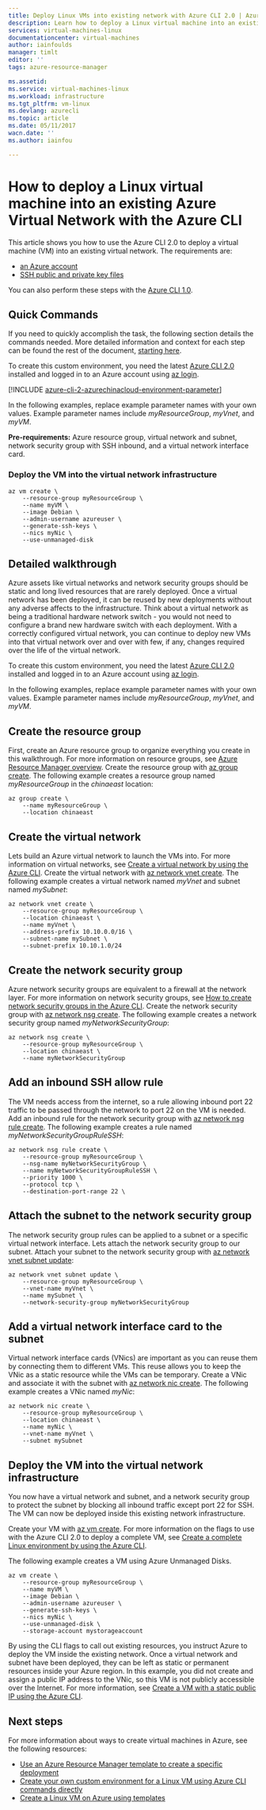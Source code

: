 ```yaml
---
title: Deploy Linux VMs into existing network with Azure CLI 2.0 | Azure
description: Learn how to deploy a Linux virtual machine into an existing Virtual Network using the Azure CLI 2.0
services: virtual-machines-linux
documentationcenter: virtual-machines
author: iainfoulds
manager: timlt
editor: ''
tags: azure-resource-manager

ms.assetid:
ms.service: virtual-machines-linux
ms.workload: infrastructure
ms.tgt_pltfrm: vm-linux
ms.devlang: azurecli
ms.topic: article
ms.date: 05/11/2017
wacn.date: ''
ms.author: iainfou

---
```


# How to deploy a Linux virtual machine into an existing Azure Virtual Network with the Azure CLI

This article shows you how to use the Azure CLI 2.0 to deploy a virtual machine (VM) into an existing virtual network. The requirements are:

- [an Azure account](https://www.azure.cn/pricing/1rmb-trial/)
- [SSH public and private key files](mac-create-ssh-keys.md)

You can also perform these steps with the [Azure CLI 1.0](deploy-linux-vm-into-existing-vnet-using-cli-nodejs.md).

## Quick Commands
If you need to quickly accomplish the task, the following section details the  commands needed. More detailed information and context for each step can be found the rest of the document, [starting here](#detailed-walkthrough).

To create this custom environment, you need the latest [Azure CLI 2.0](https://docs.microsoft.com/cli/azure/install-az-cli2) installed and logged in to an Azure account using [az login](https://docs.microsoft.com/cli/azure/#login).

[!INCLUDE [azure-cli-2-azurechinacloud-environment-parameter](../../../includes/azure-cli-2-azurechinacloud-environment-parameter.md)]

In the following examples, replace example parameter names with your own values. Example parameter names include *myResourceGroup*, *myVnet*, and *myVM*.

**Pre-requirements:** Azure resource group, virtual network and subnet, network security group with SSH inbound, and a virtual network interface card.

### Deploy the VM into the virtual network infrastructure

```azurecli
az vm create \
    --resource-group myResourceGroup \
    --name myVM \
    --image Debian \
    --admin-username azureuser \
    --generate-ssh-keys \
    --nics myNic \
    --use-unmanaged-disk
```

## Detailed walkthrough

Azure assets like virtual networks and network security groups should be static and long lived resources that are rarely deployed. Once a virtual network has been deployed, it can be reused by new deployments without any adverse affects to the infrastructure. Think about a virtual network as being a traditional hardware network switch - you would not need to configure a brand new hardware switch with each deployment. With a correctly configured virtual network, you can continue to deploy new VMs into that virtual network over and over with few, if any, changes required over the life of the virtual network.

To create this custom environment, you need the latest [Azure CLI 2.0](https://docs.microsoft.com/cli/azure/install-az-cli2) installed and logged in to an Azure account using [az login](https://docs.microsoft.com/cli/azure/#login).

In the following examples, replace example parameter names with your own values. Example parameter names include *myResourceGroup*, *myVnet*, and *myVM*.

## Create the resource group

First, create an Azure resource group to organize everything you create in this walkthrough. For more information on resource groups, see [Azure Resource Manager overview](../../azure-resource-manager/resource-group-overview.md). Create the resource group with [az group create](https://docs.microsoft.com/cli/azure/group#create). The following example creates a resource group named *myResourceGroup* in the *chinaeast* location:

```azurecli
az group create \
    --name myResourceGroup \
    --location chinaeast
```

## Create the virtual network

Lets build an Azure virtual network to launch the VMs into. For more information on virtual networks, see [Create a virtual network by using the Azure CLI](../../virtual-network/virtual-networks-create-vnet-arm-cli.md). Create the virtual network with [az network vnet create](https://docs.microsoft.com/cli/azure/network/vnet#create). The following example creates a virtual network named *myVnet* and subnet named *mySubnet*:

```azurecli
az network vnet create \
    --resource-group myResourceGroup \
    --location chinaeast \
    --name myVnet \
    --address-prefix 10.10.0.0/16 \
    --subnet-name mySubnet \
    --subnet-prefix 10.10.1.0/24
```

## Create the network security group

Azure network security groups are equivalent to a firewall at the network layer. For more information on network security groups, see [How to create network security groups in the Azure CLI](../../virtual-network/virtual-networks-create-nsg-arm-cli.md). Create the network security group with [az network nsg create](https://docs.microsoft.com/cli/azure/network/nsg#create). The following example creates a network security group named *myNetworkSecurityGroup*:

```azurecli
az network nsg create \
    --resource-group myResourceGroup \
    --location chinaeast \
    --name myNetworkSecurityGroup
```

## Add an inbound SSH allow rule

The VM needs access from the internet, so a rule allowing inbound port 22 traffic to be passed through the network to port 22 on the VM is needed. Add an inbound rule for the network security group with [az network nsg rule create](https://docs.microsoft.com/cli/azure/network/nsg/rule#create). The following example creates a rule named *myNetworkSecurityGroupRuleSSH*:

```azurecli
az network nsg rule create \
    --resource-group myResourceGroup \
    --nsg-name myNetworkSecurityGroup \
    --name myNetworkSecurityGroupRuleSSH \
    --priority 1000 \
    --protocol tcp \
    --destination-port-range 22 \
```

## Attach the subnet to the network security group

The network security group rules can be applied to a subnet or a specific virtual network interface. Lets attach the network security group to our subnet. Attach your subnet to the network security group with [az network vnet subnet update](https://docs.microsoft.com/cli/azure/network/vnet/subnet#update):

```azurecli
az network vnet subnet update \
    --resource-group myResourceGroup \
    --vnet-name myVnet \
    --name mySubnet \
    --network-security-group myNetworkSecurityGroup
```

## Add a virtual network interface card to the subnet

Virtual network interface cards (VNics) are important as you can reuse them by connecting them to different VMs. This reuse allows you to keep the VNic as a static resource while the VMs can be temporary. Create a VNic and associate it with the subnet with [az network nic create](https://docs.microsoft.com/cli/azure/network/nic#create). The following example creates a VNic named *myNic*:

```azurecli
az network nic create \
    --resource-group myResourceGroup \
    --location chinaeast \
    --name myNic \
    --vnet-name myVnet \
    --subnet mySubnet
```

## Deploy the VM into the virtual network infrastructure

You now have a virtual network and subnet, and a network security group to protect the subnet by blocking all inbound traffic except port 22 for SSH. The VM can now be deployed inside this existing network infrastructure.

Create your VM with [az vm create](https://docs.microsoft.com/cli/azure/vm#create). For more information on the flags to use with the Azure CLI 2.0 to deploy a complete VM, see [Create a complete Linux environment by using the Azure CLI](create-cli-complete.md).

The following example creates a VM using Azure Unmanaged Disks.

```azurecli
az vm create \
    --resource-group myResourceGroup \
    --name myVM \
    --image Debian \
    --admin-username azureuser \
    --generate-ssh-keys \
    --nics myNic \
    --use-unmanaged-disk \
    --storage-account mystorageaccount
```

By using the CLI flags to call out existing resources, you instruct Azure to deploy the VM inside the existing network. Once a virtual network and subnet have been deployed, they can be left as static or permanent resources inside your Azure region. In this example, you did not create and assign a public IP address to the VNic, so this VM is not publicly accessible over the Internet. For more information, see [Create a VM with a static public IP using the Azure CLI](../../virtual-network/virtual-network-deploy-static-pip-arm-cli.md).

## Next steps
For more information about ways to create virtual machines in Azure, see the following resources:

* [Use an Azure Resource Manager template to create a specific deployment](../windows/cli-deploy-templates.md)
* [Create your own custom environment for a Linux VM using Azure CLI commands directly](create-cli-complete.md)
* [Create a Linux VM on Azure using templates](create-ssh-secured-vm-from-template.md)
